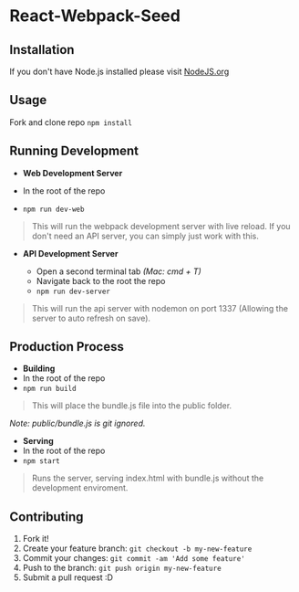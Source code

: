 # React-Webpack-Seed

## Installation
If you don't have Node.js installed please visit [NodeJS.org](https://nodejs.org/en/)

## Usage
Fork and clone repo
`npm install`

## Running Development
* **Web Development Server**

 * In the root of the repo
 * `npm run dev-web`

>This will run the webpack development server with live reload. If you don't need an API server, you can simply just work with this.

* **API Development Server**

  * Open a second terminal tab *(Mac: cmd + T)*
  * Navigate back to the root the repo
  * `npm run dev-server`

>This will run the api server with nodemon on port 1337 (Allowing the server to auto refresh on save).

## Production Process
* **Building**
 * In the root of the repo
 * `npm run build`
 
>This will place the bundle.js file into the public folder.

*Note: public/bundle.js is git ignored.*

* **Serving**
 * In the root of the repo
 * `npm start`
 
>Runs the server, serving index.html with bundle.js without the development enviroment.


## Contributing
1. Fork it!
2. Create your feature branch: `git checkout -b my-new-feature`
3. Commit your changes: `git commit -am 'Add some feature'`
4. Push to the branch: `git push origin my-new-feature`
5. Submit a pull request :D
